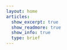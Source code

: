 ```yaml
---
layout: home
articles:
  show_excerpt: true
  show_readmore: true
  show_info: true
  type: brief
---
```

